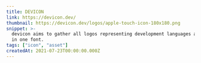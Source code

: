 ```yaml
---
title: DEVICON
link: https://devicon.dev/
thumbnail: https://devicon.dev/logos/apple-touch-icon-180x180.png
snippet: >-
  devicon aims to gather all logos representing development languages and tools
  in one font.
tags: ["icon", "asset"]
createdAt: 2021-07-23T00:00:00.000Z
---
```

